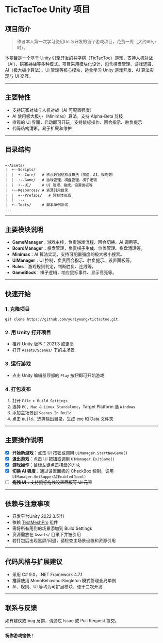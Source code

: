 # TicTacToe Unity 项目

## 项目简介

> 作者本人第一次学习使用Unity开发的首个游戏项目，花费一周（大约60小时）。

本项目是一个基于 Unity 引擎开发的井字棋（TicTacToe）游戏，支持人机对战（AI）、~~玩家对战~~等多种模式。项目采用模块化设计，包含棋盘管理、游戏逻辑、AI（极大极小算法）、UI 管理等核心模块，适合学习 Unity 游戏开发、AI 算法实现与 UI 交互。

---

## 主要特性

- 支持玩家对战与人机对战（AI 可配置强度）
- AI 使用极大极小（Minimax）算法，支持 Alpha-Beta 剪枝
- 直观的 UI 界面，启动即可开玩，支持鼠标操作、回合指示、胜负提示
- 代码结构清晰，易于扩展和维护

---

## 目录结构

```text
.
+-Assets/ 
|  +--Scripts/
|  |  +--Core/   # 核心数据结构与算法（棋盘、AI、规则等）
|  |  +--Game/   # 游戏管理、棋盘管理、棋子逻辑 
|  |  +--UI/     # UI 管理、拖拽、设置面板等
|  +--Resources/ # 资源引用目录
|  |  +--Prefabs/   # 预制体资源
|  |  ...
|  +--Tests/     # 脚本单例测试
...
```



---

## 主要模块说明

- **GameManager**：游戏主控，负责游戏流程、回合切换、AI 调用等。
- **BoardManager**：棋盘管理，负责棋子生成、位置管理、棋盘清理等。
- **Minimax**：AI 算法实现，支持可配置强度的极大极小搜索。
- **UIManager**：UI 控制，负责回合指示、胜负提示、设置面板等。
- **Rules**：游戏规则判定，判断胜负、连线等。
- **GameBlock**：棋子逻辑，响应鼠标事件、显示高亮等。

---

## 快速开始

### 1. 克隆项目

```shell
git clone https://github.com/yuriyoung/tictactoe.git
```

### 2. 用 Unity 打开项目

- 推荐 Unity 版本：2021.3 或更高
- 打开 `Assets/Scenes/` 下的主场景

### 3. 运行游戏

- 点击 Unity 编辑器顶部的 `Play` 按钮即可开始游戏

### 4. 打包发布

1. 打开 `File > Build Settings`
2. 选择 `PC, Mac & Linux Standalone`，Target Platform 选 `Windows`
3. 添加主场景到 `Scenes In Build`
4. 点击 `Build`，选择输出目录，生成 exe 和 Data 文件夹

---

## 主要操作说明

- [x] **开始新游戏**：点击 UI 按钮或调用 `UIManager.StartNewGame()`
- [x] **退出游戏**：点击 UI 按钮或调用 `UIManager.ExitGame()`
- [x] **游戏操作**：鼠标左键点击棋盘的方块
- [x] **切换 AI 强度**：通过设置面板的 CheckBox 控制，调用 `UIManager.SetSupperAIEnabled(bool)`
- [ ] ~~**拖拽 UI**：支持鼠标拖拽设置面板等 UI 元素~~

---

## 依赖与注意事项

- 开发平台Unity 2022.3.51f1
- 依赖 [TextMeshPro](https://docs.unity3d.com/Packages/com.unity.textmeshpro@latest) 组件
- 需将所有用到的场景添加到 Build Settings
- 资源需放在 `Assets/` 目录下并被引用
- 若打包后出现黑屏/闪退，请检查主场景设置和资源引用

---

## 代码风格与扩展建议

- 采用 C# 9.0，.NET Framework 4.7.1
- 推荐使用 MonoBehaviourSingleton 模式管理全局单例
- AI、规则、UI 等均为可扩展模块，便于二次开发

---

## 联系与反馈

如有建议或 bug 反馈，请通过 Issue 或 Pull Request 提交。

---

**祝你游戏愉快！**
